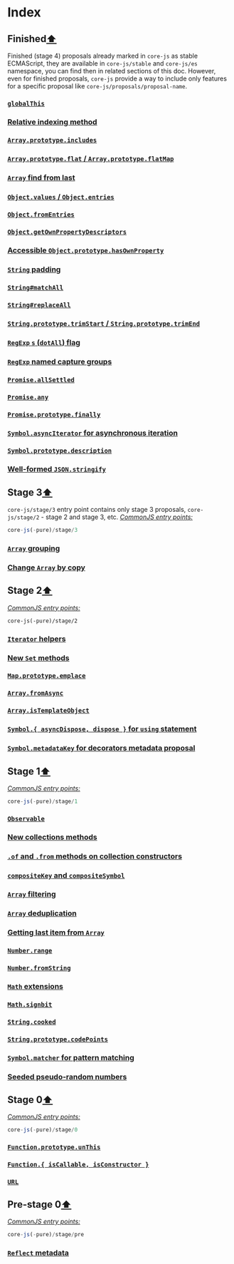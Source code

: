 # Index

## Finished[⬆](#index)
Finished (stage 4) proposals already marked in `core-js` as stable ECMAScript, they are available in `core-js/stable` and `core-js/es` namespace, you can find then in related sections of this doc. However, even for finished proposals, `core-js` provide a way to include only features for a specific proposal like `core-js/proposals/proposal-name`.
### [`globalThis`](global-this)
### [Relative indexing method](#relative-indexing-method)
### [`Array.prototype.includes`](#arrayprototypeincludes)
### [`Array.prototype.flat` / `Array.prototype.flatMap`](#arrayprototypeflat--arrayprototypeflatmap)
### [`Array` find from last](#array-find-from-last)
### [`Object.values` / `Object.entries`](#objectvalues--objectentries)
### [`Object.fromEntries`](#objectfromentries)
### [`Object.getOwnPropertyDescriptors`](#objectgetownpropertydescriptors)
### [Accessible `Object.prototype.hasOwnProperty`](#accessible-objectprototypehasownproperty)
### [`String` padding](#string-padding)
### [`String#matchAll`](#stringmatchall)
### [`String#replaceAll`](#stringreplaceall)
### [`String.prototype.trimStart` / `String.prototype.trimEnd`](#stringprototypetrimstart-stringprototypetrimend)
### [`RegExp` `s` (`dotAll`) flag](#regexp-s-dotall-flag)
### [`RegExp` named capture groups](#regexp-named-capture-groups)
### [`Promise.allSettled`](#promiseallsettled)
### [`Promise.any`](#promiseany)
### [`Promise.prototype.finally`](#promiseprototypefinally)
### [`Symbol.asyncIterator` for asynchronous iteration](#symbolasynciterator-for-asynchronous-iteration)
### [`Symbol.prototype.description`](#symbolprototypedescription)
### [Well-formed `JSON.stringify`](#well-formed-jsonstringify)

## Stage 3[⬆](#index)
`core-js/stage/3` entry point contains only stage 3 proposals, `core-js/stage/2` - stage 2 and stage 3, etc.
[*CommonJS entry points:*](/docs/Usage.md#commonjs-api)
```js
core-js(-pure)/stage/3
```
### [`Array` grouping](#array-grouping)
### [Change `Array` by copy](#change-array-by-copy)

## Stage 2[⬆](#index)
[*CommonJS entry points:*](/docs/Usage.md#commonjs-api)
```
core-js(-pure)/stage/2
```
### [`Iterator` helpers](#iterator-helpers)
### [New `Set` methods](#new-set-methods)
### [`Map.prototype.emplace`](#mapprototypeemplace)
### [`Array.fromAsync`](#arrayfromasync)
### [`Array.isTemplateObject`](#arrayistemplateobject)
### [`Symbol.{ asyncDispose, dispose }` for `using` statement](#symbol-asyncdispose-dispose--for-using-statement)
### [`Symbol.metadataKey` for decorators metadata proposal](#symbolmetadatakey-for-decorators-metadata-proposal)

## Stage 1[⬆](#index)
[*CommonJS entry points:*](/docs/Usage.md#commonjs-api)
```js
core-js(-pure)/stage/1
```
### [`Observable`](observable.md)
### [New collections methods](#new-collections-methods)
### [`.of` and `.from` methods on collection constructors](#of-and-from-methods-on-collection-constructors)
### [`compositeKey` and `compositeSymbol`](#compositekey-and-compositesymbol)
### [`Array` filtering](#array-filtering)
### [`Array` deduplication](#array-deduplication)
### [Getting last item from `Array`](#getting-last-item-from-array)
### [`Number.range`](number-range.md)
### [`Number.fromString`](#numberfromstring)
### [`Math` extensions](math-extensions.md)
### [`Math.signbit`](math-signbit.md)
### [`String.cooked`](string-cooked.md)
### [`String.prototype.codePoints`](#stringprototypecodepoints)
### [`Symbol.matcher` for pattern matching](#symbolmatcher-for-pattern-matching)
### [Seeded pseudo-random numbers](seeded-random.md)

## Stage 0[⬆](#index)
[*CommonJS entry points:*](/docs/Usage.md#commonjs-api)
```js
core-js(-pure)/stage/0
```
### [`Function.prototype.unThis`](#functionprototypeunthis)
### [`Function.{ isCallable, isConstructor }`](#function-iscallable-isconstructor-)
### [`URL`](#url)

## Pre-stage 0[⬆](#index)
[*CommonJS entry points:*](/docs/Usage.md#commonjs-api)
```js
core-js(-pure)/stage/pre
```
### [`Reflect` metadata](#reflect-metadata)
